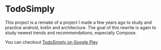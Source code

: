 # TodoSimply

This project is a remake of a project I made a few years ago to study and practice android, kotlin and architecture. The goal of this rewrite is again to study newest trends and recommendations, especially Compose.

You can checkout [TodoSimply on Google Play](https://play.google.com/store/apps/details?id=com.fullrandomstudio.todosimply&hl=pl&gl=US)
